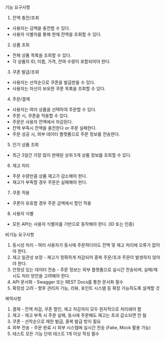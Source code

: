 기능 요구사항
1. 잔액 충전/조회	
- 사용자는 금액을 충전할 수 있다.
- 사용자 식별자를 통해 현재 잔액을 조회할 수 있다.
2. 상품 조회
- 전체 상품 목록을 조회할 수 있다.
- 각 상품의 ID, 이름, 가격, 잔여 수량이 포함되어야 한다.
3. 쿠폰 발급/조회	
- 사용자는 선착순으로 쿠폰을 발급받을 수 있다.
- 사용자는 자신이 보유한 쿠폰 목록을 조회할 수 있다.
4. 주문/결제	
- 사용자는 여러 상품을 선택하여 주문할 수 있다.
- 주문 시, 쿠폰을 적용할 수 있다.
- 주문은 사용자 잔액에서 차감된다.
- 잔액 부족시 잔액을 충전한다 or 주문 실패한다.
- 주문 성공 시, 외부 데이터 플랫폼으로 주문 정보를 전송한다.
5. 인기 상품 조회
- 최근 3일간 가장 많이 판매된 상위 5개 상품 정보를 조회할 수 있다.
6. 재고 처리	
- 주문 수량만큼 상품 재고가 감소해야 한다.
- 재고가 부족할 경우 주문은 실패해야 한다.
7. 쿠폰 적용	
- 쿠폰이 유효할 경우 주문 금액에서 할인 적용
8. 사용자 식별	
- 모든 API는 사용자 식별자를 기반으로 동작해야 한다. (ID 또는 인증)

비기능 요구사항
1. 동시성 처리	- 여러 사용자가 동시에 주문하더라도 잔액 및 재고 처리에 오류가 없어야 한다.
2. 재고 일관성 보장	- 재고가 정확하게 차감되어 중복 주문/초과 주문이 발생하지 않아야 한다.
3. 안정성 있는 데이터 전송	- 주문 정보는 외부 플랫폼으로 실시간 전송되며, 실패/재시도 처리 방안을 고려해야 한다.
4. API 문서화	- Swagger 또는 REST Docs를 통한 문서화 필수
5. 확장성 고려	- 향후 관리자 기능, 리뷰, 포인트 시스템 등 확장 가능하도록 설계할 것

제약사항
1. 결제 -	잔액 차감, 쿠폰 할인, 재고 차감까지 모두 원자적으로 처리돼야 함
2. 재고 -	재고 부족 시 주문 실패, 동시에 주문해도 재고는 초과 감소되면 안 됨
3. 쿠폰 -	선착순으로 제한 발급, 중복 발급 방지 필요
4. 외부 전송 -	주문 완료 시 외부 시스템에 실시간 전송 (Fake, Mock 활용 가능)
5. 테스트	모든 기능 단위 테스트 1개 이상 작성 필수